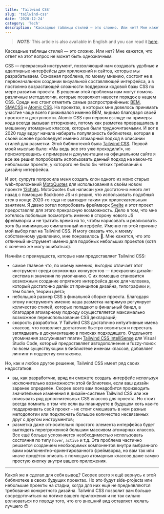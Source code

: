 ```yaml
---
title: 'Tailwind CSS'
slug: 'tailwind-css'
date: '2020-12-24'
category: 'Tech'
description: 'Каскадные таблицы стилей — это сложно. Или нет? Мне кажется, что ответ на этот вопрос не может быть однозначным.'
---
```


> **_NOTE:_** This article is also available in English and you can read it [here](/tailwind-css-en).

Каскадные таблицы стилей — это сложно. Или нет? Мне кажется, что ответ на этот вопрос не может быть однозначным.

CSS — прекрасный инструмент, позволяющий нам создавать удобные и адаптивные интерфейсы для приложений и сайтов, которые мы разрабатываем. Основная проблема, по моему мнению, состоит не в первоначальном создании визуальной составляющей интерфейса, а в постоянно возрастающей сложности поддержки кодовой базы CSS по мере развития проекта. В решении этой проблемы нам могут помочь различные методологии, которые позволяют навести порядок в нашем CSS. Среди них стоит отметить самые распространённые: [BEM](https://en.bem.info/), [SMACSS](http://smacss.com/) и [Atomic CSS](https://acss.io/). На проектах, в которых мне довелось принимать участие чаще всего приживался именно BEM, видимо благодаря своей простоте и доступности. Atomic CSS при первом взгляде на примеры кода всегда вызывал отторжение, потому как разметка превращалась в мешанину атомарных классов, которые были трудночитаемыми. И вот в 2020 году вдруг начала набирать популярность библиотека, которая в своей основе проповедует именно атомарный подход в описании стилей для разметки. Этой библиотекой была [Tailwind CSS](https://tailwindcss.com/). Первой моей мыслью было: «Мы ведь все это уже проходили!», но присмотревшись к примерам и документации на официальном сайте я все же решил попробовать использовать данный подход на каком-то небольшом проекте, у которого не было бы чётких требований к дизайну интерфейса.

И вот, супруга попросила меня создать клон одного из моих старых web-приложений [MotoQuotes](http://www.moto-quotes.pp.ua/) для использования в своём новом проекте [13сhats](https://13chats.com/). MotoQuotes был написан уже достаточно много лет назад с помощью Backbone JS и я решил, что использовать подобный стек в конце 2020-го года не выглядит таким уж привлекательным занятием. Я давно хотел попробовать фреймворк [Svelte](https://svelte.dev/) и этот проект предоставлял для этого прекрасную возможность. Дело в том, что мне хотелось побольше посмотреть именно в сторону нового JS фреймворка и не тратить время на то, чтобы нарисовать и реализовать хотя бы минимально симпатичный интерфейс. Именно по этой причине мой выбор пал на Tailwind CSS. И могу сказать что, к моему собственному удивлению, мне понравилось 🙂. Мне кажется, что это отличный инструмент именно для подобных небольших проектов (хотя я конечно же могу ошибаться).

Начнём с преимуществ, которые нам предоставляет Tailwind CSS:

- самое главное что, по моему мнению, выгодно отличает этот инструмент среди возможных конкурентов — прекрасная дизайн-система и значения по умолчанию. С их помощью становится возможным создание опрятного интерфейса даже для человека, который достаточно далёк от принципов дизайна, типографики и, тем более, теории цвета;
- небольшой размер CSS в финальной сборке проекта. Благодаря этому инструменту именно наша разметка напрямую регулирует количество стилей, которые попадают в финальный бандл, а благодаря атомарному подходу осуществляется максимально возможное переиспользование CSS деклараций;
- скорость разработки. У Tailwind CSS достаточно интуитивные имена классов, что позволяет достаточно быстро освоиться и перестать заглядывать в документацию в поисках подходящего. Отдельного упоминания заслуживает плагин [Tailwind CSS IntelliSense](https://marketplace.visualstudio.com/items?itemName=bradlc.vscode-tailwindcss) для Visual Studio Code, который предоставляет автодополнение и fuzzy-поиск по всем существующим в библиотеке именам классов, добавляет линтинг и подсветку синтаксиса.

Но, как и любое другое решение, Tailwind CSS имеет ряд своих недостатков:

- вы, как разработчик, вряд ли сможете создать интерфейс используя исключительно возможности этой библиотеки, если ваш дизайн заранее определён. Скорее всего вам понадобится производить значительные изменения в дизайн-системе Tailwind CSS или же описывать ряд дополнительных CSS классов для проекта. Но стоит всегда помнить о том что если вы планируете в будущем хоть как-то поддерживать свой проект – не стоит смешивать в нем разные методологии или подключать большое количество несвязанных друг с другом инструментов;
- разметка даже относительно простого элемента интерфейса будет выглядеть перегруженной большим массивом атомарных классов. Все ещё больше усложняется необходимостью использовать состояния по типу `hover`, `active` и т.д. Эта проблема частично решается созданием необходимых компонентов внутри выбранного вами компонентно-ориентированного фреймворка, но вам так или иначе придётся описать с помощью атомарных классов даже самую простую кнопку внутри вашего приложения.

---

Какой же я сделал для себя вывод? Скорее всего я ещё вернусь к этой библиотеке в своих будущих проектах. Но это будут side-projects или небольшие проекты на стадии, когда для них ещё не предъявляются требования конкретного дизайна. Tailwind CSS позволит вам больше сосредоточиться на логике вашего приложения и не так сильно волноваться по поводу того, что его внешний вид оставляет желать лучшего 😉
